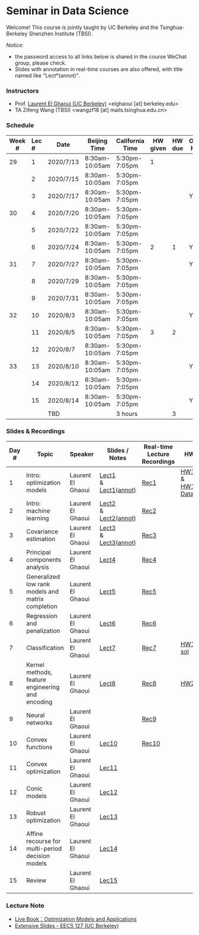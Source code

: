 # Seminar in Data Science

Welcome! This course is jointly taught by UC Berkeley and the Tsinghua-Berkeley Shenzhen Institute (TBSI).

*Notice*: 

- the password access to all links below is shared in the course WeChat group, please check.
- Slides with annotation in real-time courses are also offered, with title named like "Lect*(annot)".



### Instructors

- Prof. [Laurent El Ghaoui (UC Berkeley)](https://people.eecs.berkeley.edu/~elghaoui/) <elghaoui  [at] berkeley.edu>
- TA Zifeng Wang (TBSI) <wangzf18 [at] mails.tsinghua.edu.cn>



### Schedule

| Week # | Lec # | Date      | Beijing Time   | California Time | HW given | HW due | Office Hour |
| ------ | :---- | --------- | -------------- | --------------- | -------- | ------ | ----------- |
| 29     | 1     | 2020/7/13 | 8:30am-10:05am | 5:30pm-7:05pm   | 1        |        |             |
|        | 2     | 2020/7/15 | 8:30am-10:05am | 5:30pm-7:05pm   |          |        |             |
|        | 3     | 2020/7/17 | 8:30am-10:05am | 5:30pm-7:05pm   |          |        | Yes         |
| 30     | 4     | 2020/7/20 | 8:30am-10:05am | 5:30pm-7:05pm   |          |        |             |
|        | 5     | 2020/7/22 | 8:30am-10:05am | 5:30pm-7:05pm   |          |        |             |
|        | 6     | 2020/7/24 | 8:30am-10:05am | 5:30pm-7:05pm   | 2        | 1      | Yes         |
| 31     | 7     | 2020/7/27 | 8:30am-10:05am | 5:30pm-7:05pm   |          |        | Yes         |
|        | 8     | 2020/7/29 | 8:30am-10:05am | 5:30pm-7:05pm   |          |        |             |
|        | 9     | 2020/7/31 | 8:30am-10:05am | 5:30pm-7:05pm   |          |        |             |
| 32     | 10    | 2020/8/3  | 8:30am-10:05am | 5:30pm-7:05pm   |          |        | Yes         |
|        | 11    | 2020/8/5  | 8:30am-10:05am | 5:30pm-7:05pm   | 3        | 2      |             |
|        | 12    | 2020/8/7  | 8:30am-10:05am | 5:30pm-7:05pm   |          |        |             |
| 33     | 13    | 2020/8/10 | 8:30am-10:05am | 5:30pm-7:05pm   |          |        | Yes         |
|        | 14    | 2020/8/12 | 8:30am-10:05am | 5:30pm-7:05pm   |          |        |             |
|        | 15    | 2020/8/14 | 8:30am-10:05am | 5:30pm-7:05pm   |          |        | Yes         |
|        |       | TBD       |                | 3 hours         |          | 3      |             |



### Slides & Recordings

| Day # | Topic                                             | Speaker           | Slides / Notes                                               | Real-time  Lecture Recordings                                | HW                                                           |
| ----- | ------------------------------------------------- | ----------------- | ------------------------------------------------------------ | ------------------------------------------------------------ | ------------------------------------------------------------ |
| 1     | Intro: optimization models                        | Laurent El Ghaoui | [Lect1](https://cloud.tsinghua.edu.cn/f/a4b7d6177c834266bafa/)<br />&<br />[Lect1(annot)](https://cloud.tsinghua.edu.cn/f/ede7beab10054de9beac/) | [Rec1](https://cloud.tsinghua.edu.cn/f/e95a96694ab4411db9ef/) | [HW1](https://cloud.tsinghua.edu.cn/f/1df50b71c25248799321/)<br />&<br />[HW1-Data](https://cloud.tsinghua.edu.cn/f/3fc33723e0f04836b831/) |
| 2     | Intro: machine learning                           | Laurent El Ghaoui | [Lect2](https://cloud.tsinghua.edu.cn/f/68587cb22b1f4391b347/)<br />&<br />[Lect2(annot)](https://cloud.tsinghua.edu.cn/f/150c09df49ec4bf6a4f9/) | [Rec2](https://cloud.tsinghua.edu.cn/f/9c2c3e3416db475997c5/) |                                                              |
| 3     | Covariance estimation                             | Laurent El Ghaoui | [Lect3](https://cloud.tsinghua.edu.cn/f/6165ac02bb2d42588171/)<br />&<br />[Lect3(annot)](https://cloud.tsinghua.edu.cn/f/9c7ecd27ee4943ea820b/) | [Rec3](https://cloud.tsinghua.edu.cn/f/7cce93b3a920468a82ec/) |                                                              |
| 4     | Principal components analysis                     | Laurent El Ghaoui | [Lect4](https://cloud.tsinghua.edu.cn/f/693d1672a90d40388ca5/) | [Rec4](https://cloud.tsinghua.edu.cn/f/4504e7efd31b4aedbfad/) |                                                              |
| 5     | Generalized low rank models and matrix completion | Laurent El Ghaoui | [Lect5](https://cloud.tsinghua.edu.cn/f/1226fb0aa4f042fdb876/) | [Rec5](https://cloud.tsinghua.edu.cn/f/3058381cddc54a73b604/) |                                                              |
| 6     | Regression and penalization                       | Laurent El Ghaoui | [Lect6](https://cloud.tsinghua.edu.cn/f/452bddbdb755415a8e94/) | [Rec6](https://cloud.tsinghua.edu.cn/f/cc6f3fe5646f4ca0abed/) |                                                              |
| 7     | Classification                                    | Laurent El Ghaoui | [Lect7](https://cloud.tsinghua.edu.cn/f/02cf0b8f6dfe4300853a/) | [Rec7](https://cloud.tsinghua.edu.cn/f/260333e5125f425a98b1/) | [HW1-sol](https://cloud.tsinghua.edu.cn/f/66d903134cb743038782/) |
| 8     | Kernel methods, feature engineering and encoding  | Laurent El Ghaoui | [Lect8](https://cloud.tsinghua.edu.cn/f/a5619c7987ea4e209e03/) | [Rec8](https://zoom.com.cn/rec/share/_NVEN7fM6TtLadbL9VHmApIDT5bnX6a81ykY8vYOxUfu-ZNGCuzAJJGJqyxFhTR8) | [HW2](https://cloud.tsinghua.edu.cn/f/e9e0ab1150284df3bc70/) |
| 9     | Neural networks                                   | Laurent El Ghaoui |                                                              | [Rec9](https://zoom.com.cn/rec/share/psJeFZuq9D9OTNLP-lzVcf4TOKfFX6a80HAZ-aFbn0i-UmbNnE0stSzMPzdhDoaE) |                                                              |
| 10    | Convex functions                                  | Laurent El Ghaoui | [Lec10](https://cloud.tsinghua.edu.cn/f/a2c7fb758d7449d18ab5/) | [Rec10](https://zoom.com.cn/rec/share/1MBFcuj5xHNOGp2c51nyau0QQY_FT6a8hiBLrvcMxUyq3StIF4-sovgYXYlUtXxY) |                                                              |
| 11    | Convex optimization                               | Laurent El Ghaoui | [Lec11](https://cloud.tsinghua.edu.cn/f/63e83e7200364c33ace8/) |                                                              |                                                              |
| 12    | Conic models                                      | Laurent El Ghaoui | [Lec12](https://cloud.tsinghua.edu.cn/f/6dd2bb63317945e1bcab/) |                                                              |                                                              |
| 13    | Robust optimization                               | Laurent El Ghaoui | [Lec13](https://cloud.tsinghua.edu.cn/f/ccd0f59e540a4c03b5f2/) |                                                              |                                                              |
| 14    | Affine recourse for multi-period decision models  | Laurent El Ghaoui | [Lec14](https://cloud.tsinghua.edu.cn/f/4cd4ef6b837a4f1ebe3c/) |                                                              |                                                              |
| 15    | Review                                            | Laurent El Ghaoui | [Lec15](https://cloud.tsinghua.edu.cn/f/3cc58506126f4d3697a7/) |                                                              |                                                              |



### Lecture Note

- [Live Book：Optimization Models and Applications](http://livebooklabs.com/keeppies/c5a5868ce26b8125)
- [Extensive Slides - EECS 127 (UC Berkeley)](https://cloud.tsinghua.edu.cn/d/7e93767fcfd9493e990d/)